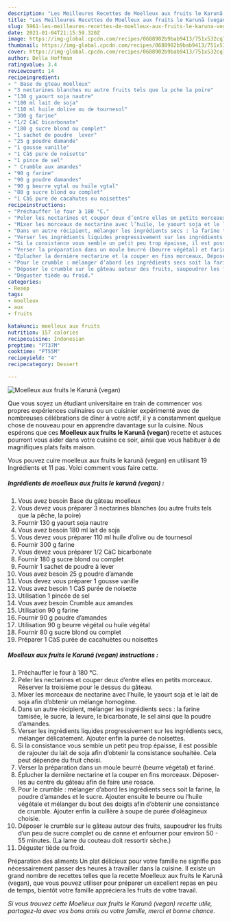 ```yaml
---
description: "Les Meilleures Recettes de Moelleux aux fruits le Karunã (vegan)"
title: "Les Meilleures Recettes de Moelleux aux fruits le Karunã (vegan)"
slug: 5961-les-meilleures-recettes-de-moelleux-aux-fruits-le-karuna-vegan
date: 2021-01-04T21:15:59.320Z
image: https://img-global.cpcdn.com/recipes/0688902b9bab9413/751x532cq70/moelleux-aux-fruits-le-karuna-vegan-photo-principale-de-la-recette.jpg
thumbnail: https://img-global.cpcdn.com/recipes/0688902b9bab9413/751x532cq70/moelleux-aux-fruits-le-karuna-vegan-photo-principale-de-la-recette.jpg
cover: https://img-global.cpcdn.com/recipes/0688902b9bab9413/751x532cq70/moelleux-aux-fruits-le-karuna-vegan-photo-principale-de-la-recette.jpg
author: Della Hoffman
ratingvalue: 3.4
reviewcount: 14
recipeingredient:
- " Base du gteau moelleux"
- "3 nectarines blanches ou autre fruits tels que la pche la poire"
- "130 g yaourt soja nautre"
- "180 ml lait de soja"
- "110 ml huile dolive ou de tournesol"
- "300 g farine"
- "1/2 CàC bicarbonate"
- "180 g sucre blond ou complet"
- "1 sachet de poudre  lever"
- "25 g poudre damande"
- "1 gousse vanille"
- "1 CàS pure de noisette"
- "1 pince de sel"
- " Crumble aux amandes"
- "90 g farine"
- "90 g poudre damandes"
- "90 g beurre vgtal ou huile vgtal"
- "80 g sucre blond ou complet"
- "1 CàS pure de cacahutes ou noisettes"
recipeinstructions:
- "Préchauffer le four à 180 °C."
- "Peler les nectarines et couper deux d’entre elles en petits morceaux. Réserver la troisième pour le dessus du gâteau."
- "Mixer les morceaux de nectarine avec l’huile, le yaourt soja et le lait de soja afin d’obtenir un mélange homogène."
- "Dans un autre récipient, mélanger les ingrédients secs : la farine tamisée, le sucre, la levure, le bicarbonate, le sel ainsi que la poudre d’amandes."
- "Verser les ingrédients liquides progressivement sur les ingrédients secs, mélanger délicatement. Ajouter enfin la purée de noisettes."
- "Si la consistance vous semble un petit peu trop épaisse, il est possible de rajouter du lait de soja afin d’obtenir la consistance souhaitée. Cela peut dépendre du fruit choisi."
- "Verser la préparation dans un moule beurré (beurre végétal) et fariné."
- "Éplucher la dernière nectarine et la couper en fins morceaux. Déposer-les au centre du gâteau afin de faire une rosace."
- "Pour le crumble : mélanger d’abord les ingrédients secs soit la farine, la poudre d’amandes et le sucre. Ajouter ensuite le beurre ou l’huile végétale et mélanger du bout des doigts afin d’obtenir une consistance de crumble. Ajouter enfin la cuillère à soupe de purée d’oléagineux choisie."
- "Déposer le crumble sur le gâteau autour des fruits, saupoudrer les fruits d’un peu de sucre complet ou de canne et enfourner pour environ 50 - 55 minutes. (La lame du couteau doit ressortir sèche.)"
- "Déguster tiède ou froid."
categories:
- Resep
tags:
- moelleux
- aux
- fruits

katakunci: moelleux aux fruits 
nutrition: 157 calories
recipecuisine: Indonesian
preptime: "PT37M"
cooktime: "PT55M"
recipeyield: "4"
recipecategory: Dessert

---
```



![Moelleux aux fruits le Karunã (vegan)](https://img-global.cpcdn.com/recipes/0688902b9bab9413/751x532cq70/moelleux-aux-fruits-le-karuna-vegan-photo-principale-de-la-recette.jpg)

Que vous soyez un étudiant universitaire en train de commencer vos propres expériences culinaires ou un cuisinier expérimenté avec de nombreuses célébrations de dîner à votre actif, il y a constamment quelque chose de nouveau pour en apprendre davantage sur la cuisine. Nous espérons que ces <strong> Moelleux aux fruits le Karunã (vegan) </strong> recette et astuces pourront vous aider dans votre cuisine ce soir, ainsi que vous habituer à de magnifiques plats faits maison.

<!--inarticleads1-->

Vous pouvez cuire moelleux aux fruits le karunã (vegan) en utilisant 19 Ingrédients et 11 pas. Voici comment vous faire cette.

##### Ingrédients de moelleux aux fruits le karunã (vegan) :

1. Vous avez besoin  Base du gâteau moelleux
1. Vous devez vous préparer 3 nectarines blanches (ou autre fruits tels que la pêche, la poire)
1. Fournir 130 g yaourt soja nautre
1. Vous avez besoin 180 ml lait de soja
1. Vous devez vous préparer 110 ml huile d’olive ou de tournesol
1. Fournir 300 g farine
1. Vous devez vous préparer 1/2 CàC bicarbonate
1. Fournir 180 g sucre blond ou complet
1. Fournir 1 sachet de poudre à lever
1. Vous avez besoin 25 g poudre d’amande
1. Vous devez vous préparer 1 gousse vanille
1. Vous avez besoin 1 CàS purée de noisette
1. Utilisation 1 pincée de sel
1. Vous avez besoin  Crumble aux amandes
1. Utilisation 90 g farine
1. Fournir 90 g poudre d’amandes
1. Utilisation 90 g beurre végétal ou huile végétal
1. Fournir 80 g sucre blond ou complet
1. Préparer 1 CàS purée de cacahuètes ou noisettes




<!--inarticleads2-->

##### Moelleux aux fruits le Karunã (vegan) instructions :

1. Préchauffer le four à 180 °C.
1. Peler les nectarines et couper deux d’entre elles en petits morceaux. Réserver la troisième pour le dessus du gâteau.
1. Mixer les morceaux de nectarine avec l’huile, le yaourt soja et le lait de soja afin d’obtenir un mélange homogène.
1. Dans un autre récipient, mélanger les ingrédients secs : la farine tamisée, le sucre, la levure, le bicarbonate, le sel ainsi que la poudre d’amandes.
1. Verser les ingrédients liquides progressivement sur les ingrédients secs, mélanger délicatement. Ajouter enfin la purée de noisettes.
1. Si la consistance vous semble un petit peu trop épaisse, il est possible de rajouter du lait de soja afin d’obtenir la consistance souhaitée. Cela peut dépendre du fruit choisi.
1. Verser la préparation dans un moule beurré (beurre végétal) et fariné.
1. Éplucher la dernière nectarine et la couper en fins morceaux. Déposer-les au centre du gâteau afin de faire une rosace.
1. Pour le crumble : mélanger d’abord les ingrédients secs soit la farine, la poudre d’amandes et le sucre. Ajouter ensuite le beurre ou l’huile végétale et mélanger du bout des doigts afin d’obtenir une consistance de crumble. Ajouter enfin la cuillère à soupe de purée d’oléagineux choisie.
1. Déposer le crumble sur le gâteau autour des fruits, saupoudrer les fruits d’un peu de sucre complet ou de canne et enfourner pour environ 50 - 55 minutes. (La lame du couteau doit ressortir sèche.)
1. Déguster tiède ou froid.




<!--inarticleads1-->

<p>
Préparation des aliments Un plat délicieux pour votre famille ne signifie pas nécessairement passer des heures à travailler dans la cuisine. Il existe un grand nombre de recettes telles que la recette Moelleux aux fruits le Karunã (vegan), que vous pouvez utiliser pour préparer un excellent repas en peu de temps, bientôt votre famille appréciera les fruits de votre travail.
</p>

<p>
<i>Si vous trouvez cette Moelleux aux fruits le Karunã (vegan) recette utile, partagez-la avec vos bons amis ou votre famille, merci et bonne chance.</i>
</p>
